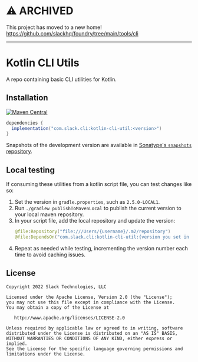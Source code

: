 # ⚠️ ARCHIVED

This project has moved to a new home! https://github.com/slackhq/foundry/tree/main/tools/cli

---

# Kotlin CLI Utils

A repo containing basic CLI utilities for Kotlin.

## Installation

[![Maven Central](https://img.shields.io/maven-central/v/com.slack.cli/kotlin-cli-util.svg)](https://mvnrepository.com/artifact/com.slack.cli/kotlin-cli-util)
```gradle
dependencies {
  implementation("com.slack.cli:kotlin-cli-util:<version>")
}
```

Snapshots of the development version are available in [Sonatype's `snapshots` repository][snap].

## Local testing

If consuming these utilities from a kotlin script file, you can test changes like so:

1. Set the version in `gradle.properties`, such as `2.5.0-LOCAL1`.
2. Run `./gradlew publishToMavenLocal` to publish the current version to your local maven repository.
3. In your script file, add the local repository and update the version:
    ```kotlin
    @file:Repository("file:///Users/{username}/.m2/repository")
    @file:DependsOn("com.slack.cli:kotlin-cli-util:{version you set in gradle.properties}")
    ```
4. Repeat as needed while testing, incrementing the version number each time to avoid caching issues.

License
--------

    Copyright 2022 Slack Technologies, LLC

    Licensed under the Apache License, Version 2.0 (the "License");
    you may not use this file except in compliance with the License.
    You may obtain a copy of the License at

       http://www.apache.org/licenses/LICENSE-2.0

    Unless required by applicable law or agreed to in writing, software
    distributed under the License is distributed on an "AS IS" BASIS,
    WITHOUT WARRANTIES OR CONDITIONS OF ANY KIND, either express or implied.
    See the License for the specific language governing permissions and
    limitations under the License.

[snap]: https://oss.sonatype.org/content/repositories/snapshots/com/slack/cli/
